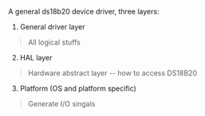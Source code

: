 A general ds18b20 device driver, three layers:
1. General driver layer
> All logical stuffs
2. HAL layer
> Hardware abstract layer -- how to access DS18B20
3. Platform (OS and platform specific)
> Generate I/O singals
